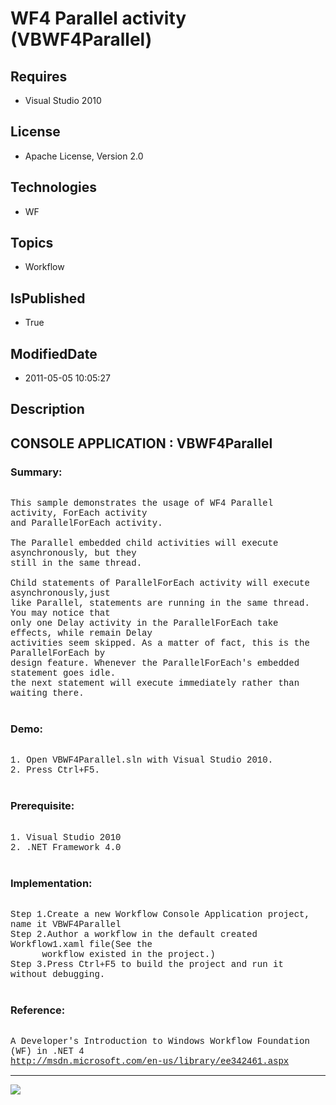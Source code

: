# WF4 Parallel activity (VBWF4Parallel)
## Requires
* Visual Studio 2010
## License
* Apache License, Version 2.0
## Technologies
* WF
## Topics
* Workflow
## IsPublished
* True
## ModifiedDate
* 2011-05-05 10:05:27
## Description

<p style="font-family:Courier New"></p>
<h2>CONSOLE APPLICATION : VBWF4Parallel</h2>
<p style="font-family:Courier New"></p>
<h3>Summary:</h3>
<p style="font-family:Courier New"><br>
This sample demonstrates the usage of WF4 Parallel activity, ForEach activity<br>
and ParallelForEach activity.<br>
<br>
The Parallel embedded child activities will execute asynchronously, but they<br>
still in the same thread. <br>
<br>
Child statements of ParallelForEach activity will execute asynchronously,just<br>
like Parallel, statements are running in the same thread. You may notice that<br>
only one Delay activity in the ParallelForEach take effects, while remain Delay<br>
activities seem skipped. As a matter of fact, this is the ParallelForEach by <br>
design feature. Whenever the ParallelForEach's embedded statement goes idle.<br>
the next statement will execute immediately rather than waiting there.<br>
<br>
</p>
<h3>Demo:</h3>
<p style="font-family:Courier New"><br>
1. Open VBWF4Parallel.sln with Visual Studio 2010.<br>
2. Press Ctrl&#43;F5.<br>
<br>
</p>
<h3>Prerequisite:</h3>
<p style="font-family:Courier New"><br>
1. Visual Studio 2010<br>
2. .NET Framework 4.0<br>
<br>
</p>
<h3>Implementation:</h3>
<p style="font-family:Courier New"><br>
Step 1.Create a new Workflow Console Application project, name it VBWF4Parallel<br>
Step 2.Author a workflow in the default created Workflow1.xaml file(See the<br>
&nbsp; &nbsp; &nbsp; workflow existed in the project.) <br>
Step 3.Press Ctrl&#43;F5 to build the project and run it without debugging. <br>
<br>
</p>
<h3>Reference:</h3>
<p style="font-family:Courier New"><br>
A Developer's Introduction to Windows Workflow Foundation (WF) in .NET 4<br>
<a target="_blank" href="http://msdn.microsoft.com/en-us/library/ee342461.aspx">http://msdn.microsoft.com/en-us/library/ee342461.aspx</a><br>
</p>
<hr>
<div><a href="http://go.microsoft.com/?linkid=9759640" style="margin-top:3px"><img src="http://bit.ly/onecodelogo">
</a></div>
